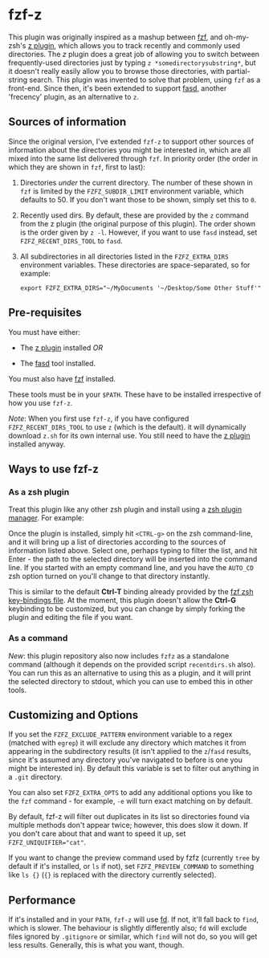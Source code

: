 # fzf-z

This plugin was originally inspired as a mashup between
[fzf](https://github.com/junegunn/fzf), and oh-my-zsh's [z
plugin](https://github.com/robbyrussell/oh-my-zsh/tree/master/plugins/z),
which allows you to track recently and commonly used directories. The *z*
plugin does a great job of allowing you to switch between frequently-used
directories just by typing `z *somedirectorysubstring*`, but it doesn't really
easily allow you to browse those directories, with partial-string search. This
plugin was invented to solve that problem, using `fzf` as a front-end. Since
then, it's been extended to support [fasd](https://github.com/clvv/fasd),
another 'frecency' plugin, as an alternative to `z`.

## Sources of information

Since the original version, I've extended `fzf-z` to support other sources of
information about the directories you might be interested in, which are all
mixed into the same list delivered through `fzf`. In priority order (the order
in which they are shown in `fzf`, first to last):

1. Directories *under* the current directory. The number of these shown in
   `fzf` is limited by the `FZFZ_SUBDIR_LIMIT` environment variable, which
   defaults to 50. If you don't want those to be shown, simply set this to
   `0`.

1. Recently used dirs. By default, these are provided by the `z` command from
   the z plugin (the original purpose of this plugin). The order shown is the
   order given by `z -l`. However, if you want to use `fasd` instead, set
   `FZFZ_RECENT_DIRS_TOOL` to `fasd`.

1. All subdirectories in all directories listed in the `FZFZ_EXTRA_DIRS`
   environment variables. These directories are space-separated, so for
   example:

   `export FZFZ_EXTRA_DIRS="~/MyDocuments '~/Desktop/Some Other Stuff'"`

## Pre-requisites

You must have either:

* The [z
plugin](https://github.com/robbyrussell/oh-my-zsh/tree/master/plugins/z)
installed *OR*

* The [fasd](https://github.com/clvv/fasd) tool installed.

You must also have [fzf](https://github.com/junegunn/fzf) installed.

These tools must be in your `$PATH`. These have to be installed irrespective
of how you use `fzf-z`.

*Note*: When you first use `fzf-z`, if you have configured `FZFZ_RECENT_DIRS_TOOL` to use `z` (which is the default). it will dynamically download `z.sh` for
its own internal use. You still need to have the [z
plugin](https://github.com/robbyrussell/oh-my-zsh/tree/master/plugins/z)
installed anyway.

## Ways to use fzf-z

### As a zsh plugin

Treat this plugin like any other zsh plugin and install using a [zsh plugin
manager](https://github.com/unixorn/awesome-zsh-plugins#frameworks). For
example:

Once the plugin is installed, simply hit `<CTRL-g>` on the zsh command-line,
and it will bring up a list of directories according to the sources of
information listed above. Select one, perhaps typing to filter the list, and
hit Enter - the path to the selected directory will be inserted into the
command line.  If you started with an empty command line, and you have the
`AUTO_CD` zsh option turned on you'll change to that directory instantly.

This is similar to the default **Ctrl-T** binding already provided by the
[fzf zsh key-bindings
file](https://github.com/junegunn/fzf/blob/master/shell/key-bindings.zsh). At
the moment, this plugin doesn't allow the **Ctrl-G** keybinding to be
customized, but you can change by simply forking the plugin and editing the
file if you want.

### As a command

*New*: this plugin repository also now includes `fzfz` as a standalone command
(although it depends on the provided script `recentdirs.sh` also). You can run this
as an alternative to using this as a plugin, and it will print the selected
directory to stdout, which you can use to embed this in other tools.

## Customizing and Options

If you set the `FZFZ_EXCLUDE_PATTERN` environment variable to a regex (matched
with `egrep`) it will exclude any directory which matches it from appearing in
the subdirectory results (it isn't applied to the `z`/`fasd` results, since
it's assumed any directory you've navigated to before is one you might be
interested in). By default this variable is set to filter out anything in a
`.git` directory.

You can also set `FZFZ_EXTRA_OPTS` to add any additional options you like to
the `fzf` command - for example, `-e` will turn exact matching on by default.

By default, fzf-z will filter out duplicates in its list so directories found
via multiple methods don't appear twice; however, this does slow it down. If
you don't care about that and want to speed it up, set
`FZFZ_UNIQUIFIER="cat"`.

If you want to change the preview command used by fzfz (currently `tree` by
default if it's installed, or `ls` if not), set `FZFZ_PREVIEW_COMMAND` to
something like `ls {}` (`{}` is replaced with the directory currently
selected).

## Performance

If it's installed and in your `PATH`, `fzf-z` will use
[fd](https://github.com/sharkdp/fd). If not, it'll fall back to `find`, which
is slower. The behaviour is slightly differently also; `fd` will exclude files
ignored by `.gitignore` or similar, which `find` will not do, so you will get
less results. Generally, this is what you want, though.
